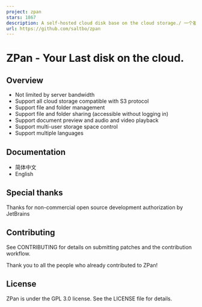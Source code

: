 ```yaml
---
project: zpan
stars: 1867
description: A self-hosted cloud disk base on the cloud storage./ 一个基于云存储的网盘系统，用于自建私人网盘或企业网盘。
url: https://github.com/saltbo/zpan
---
```


ZPan - Your Last disk on the cloud.
===================================

Overview
--------

-   Not limited by server bandwidth
-   Support all cloud storage compatible with S3 protocol
-   Support file and folder management
-   Support file and folder sharing (accessible without logging in)
-   Support document preview and audio and video playback
-   Support multi-user storage space control
-   Support multiple languages

Documentation
-------------

-   简体中文
-   English

Special thanks
--------------

Thanks for non-commercial open source development authorization by JetBrains

Contributing
------------

See CONTRIBUTING for details on submitting patches and the contribution workflow.

Thank you to all the people who already contributed to ZPan!

License
-------

ZPan is under the GPL 3.0 license. See the LICENSE file for details.
